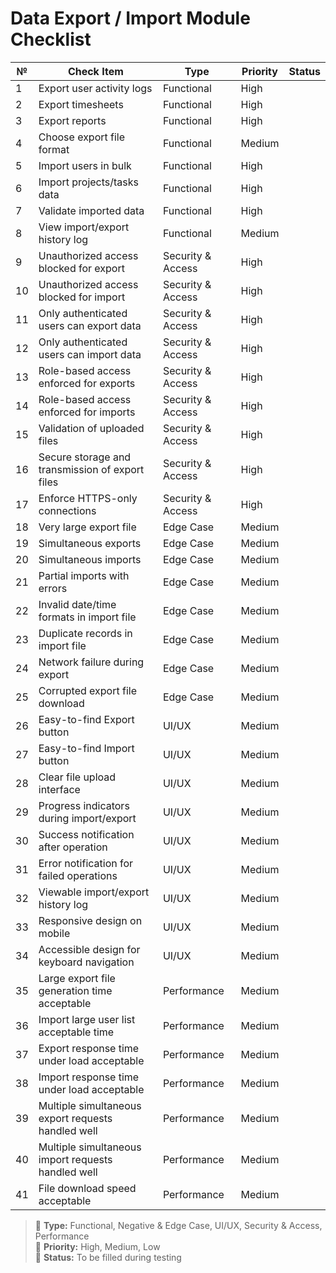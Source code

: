 # Data Export / Import Module Checklist

| №  | Check Item                                              | Type                   | Priority | Status |
|----|----------------------------------------------------------|------------------------|----------|--------|
| 1  | Export user activity logs                                | Functional             | High     |        |
| 2  | Export timesheets                                        | Functional             | High     |        |
| 3  | Export reports                                           | Functional             | High     |        |
| 4  | Choose export file format                                | Functional             | Medium   |        |
| 5  | Import users in bulk                                     | Functional             | High     |        |
| 6  | Import projects/tasks data                               | Functional             | High     |        |
| 7  | Validate imported data                                   | Functional             | High     |        |
| 8  | View import/export history log                           | Functional             | Medium   |        |
| 9  | Unauthorized access blocked for export                   | Security & Access      | High     |        |
| 10 | Unauthorized access blocked for import                   | Security & Access      | High     |        |
| 11 | Only authenticated users can export data                 | Security & Access      | High     |        |
| 12 | Only authenticated users can import data                 | Security & Access      | High     |        |
| 13 | Role-based access enforced for exports                   | Security & Access      | High     |        |
| 14 | Role-based access enforced for imports                   | Security & Access      | High     |        |
| 15 | Validation of uploaded files                             | Security & Access      | High     |        |
| 16 | Secure storage and transmission of export files          | Security & Access      | High     |        |
| 17 | Enforce HTTPS-only connections                           | Security & Access      | High     |        |
| 18 | Very large export file                                   | Edge Case              | Medium   |        |
| 19 | Simultaneous exports                                     | Edge Case              | Medium   |        |
| 20 | Simultaneous imports                                     | Edge Case              | Medium   |        |
| 21 | Partial imports with errors                              | Edge Case              | Medium   |        |
| 22 | Invalid date/time formats in import file                 | Edge Case              | Medium   |        |
| 23 | Duplicate records in import file                         | Edge Case              | Medium   |        |
| 24 | Network failure during export                            | Edge Case              | Medium   |        |
| 25 | Corrupted export file download                           | Edge Case              | Medium   |        |
| 26 | Easy-to-find Export button                               | UI/UX                  | Medium   |        |
| 27 | Easy-to-find Import button                               | UI/UX                  | Medium   |        |
| 28 | Clear file upload interface                              | UI/UX                  | Medium   |        |
| 29 | Progress indicators during import/export                 | UI/UX                  | Medium   |        |
| 30 | Success notification after operation                     | UI/UX                  | Medium   |        |
| 31 | Error notification for failed operations                 | UI/UX                  | Medium   |        |
| 32 | Viewable import/export history log                       | UI/UX                  | Medium   |        |
| 33 | Responsive design on mobile                              | UI/UX                  | Medium   |        |
| 34 | Accessible design for keyboard navigation                | UI/UX                  | Medium   |        |
| 35 | Large export file generation time acceptable             | Performance            | Medium   |        |
| 36 | Import large user list acceptable time                   | Performance            | Medium   |        |
| 37 | Export response time under load acceptable               | Performance            | Medium   |        |
| 38 | Import response time under load acceptable               | Performance            | Medium   |        |
| 39 | Multiple simultaneous export requests handled well       | Performance            | Medium   |        |
| 40 | Multiple simultaneous import requests handled well       | Performance            | Medium   |        |
| 41 | File download speed acceptable                           | Performance            | Medium   |        |

> 🔹 **Type:** Functional, Negative & Edge Case, UI/UX, Security & Access, Performance  
> 🔸 **Priority:** High, Medium, Low  
> 🔘 **Status:** To be filled during testing